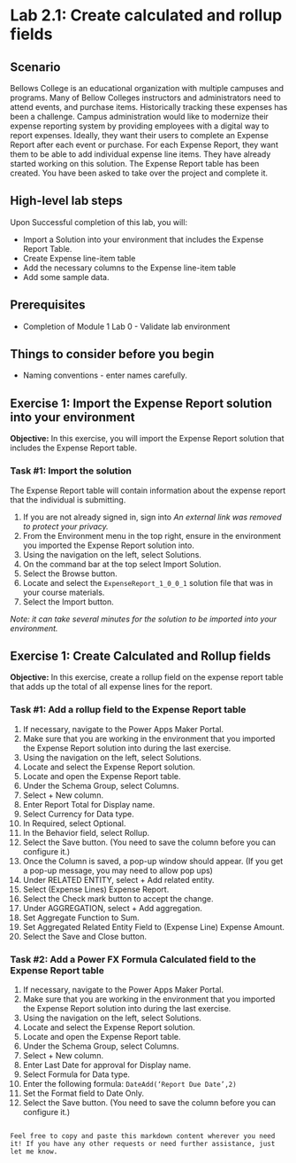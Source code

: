 
# Lab 2.1: Create calculated and rollup fields 

## Scenario
Bellows College is an educational organization with multiple campuses and programs. Many of Bellow Colleges instructors and administrators need to attend events, and purchase items. Historically tracking these expenses has been a challenge.
Campus administration would like to modernize their expense reporting system by providing employees with a digital way to report expenses.
Ideally, they want their users to complete an Expense Report after each event or purchase. For each Expense Report, they want them to be able to add individual expense line items. They have already started working on this solution. The Expense Report table has been created. You have been asked to take over the project and complete it.

## High-level lab steps
Upon Successful completion of this lab, you will:
- Import a Solution into your environment that includes the Expense Report Table.
- Create Expense line-item table
- Add the necessary columns to the Expense line-item table
- Add some sample data.

## Prerequisites
- Completion of Module 1 Lab 0 - Validate lab environment

## Things to consider before you begin
- Naming conventions - enter names carefully.

## Exercise 1: Import the Expense Report solution into your environment
**Objective:** In this exercise, you will import the Expense Report solution that includes the Expense Report table.

### Task #1: Import the solution
The Expense Report table will contain information about the expense report that the individual is submitting.
1. If you are not already signed in, sign into *An external link was removed to protect your privacy.*
2. From the Environment menu in the top right, ensure in the environment you imported the Expense Report solution into.
3. Using the navigation on the left, select Solutions.
4. On the command bar at the top select Import Solution.
5. Select the Browse button.
6. Locate and select the `ExpenseReport_1_0_0_1` solution file that was in your course materials.
7. Select the Import button.

*Note: it can take several minutes for the solution to be imported into your environment.*

## Exercise 1: Create Calculated and Rollup fields
**Objective:** In this exercise, create a rollup field on the expense report table that adds up the total of all expense lines for the report.

### Task #1: Add a rollup field to the Expense Report table
1. If necessary, navigate to the Power Apps Maker Portal.
2. Make sure that you are working in the environment that you imported the Expense Report solution into during the last exercise.
3. Using the navigation on the left, select Solutions.
4. Locate and select the Expense Report solution.
5. Locate and open the Expense Report table.
6. Under the Schema Group, select Columns.
7. Select + New column.
8. Enter Report Total for Display name.
9. Select Currency for Data type.
10. In Required, select Optional.
11. In the Behavior field, select Rollup.
12. Select the Save button. (You need to save the column before you can configure it.)
13. Once the Column is saved, a pop-up window should appear. (If you get a pop-up message, you may need to allow pop ups)
14. Under RELATED ENTITY, select + Add related entity.
15. Select (Expense Lines) Expense Report.
16. Select the Check mark button to accept the change.
17. Under AGGREGATION, select + Add aggregation.
18. Set Aggregate Function to Sum.
19. Set Aggregated Related Entity Field to (Expense Line) Expense Amount.
20. Select the Save and Close button.

### Task #2: Add a Power FX Formula Calculated field to the Expense Report table
1. If necessary, navigate to the Power Apps Maker Portal.
2. Make sure that you are working in the environment that you imported the Expense Report solution into during the last exercise.
3. Using the navigation on the left, select Solutions.
4. Locate and select the Expense Report solution.
5. Locate and open the Expense Report table.
6. Under the Schema Group, select Columns.
7. Select + New column.
8. Enter Last Date for approval for Display name.
9. Select Formula for Data type.
10. Enter the following formula: `DateAdd(‘Report Due Date’,2)`
11. Set the Format field to Date Only.
12. Select the Save button. (You need to save the column before you can configure it.)
```

Feel free to copy and paste this markdown content wherever you need it! If you have any other requests or need further assistance, just let me know.
